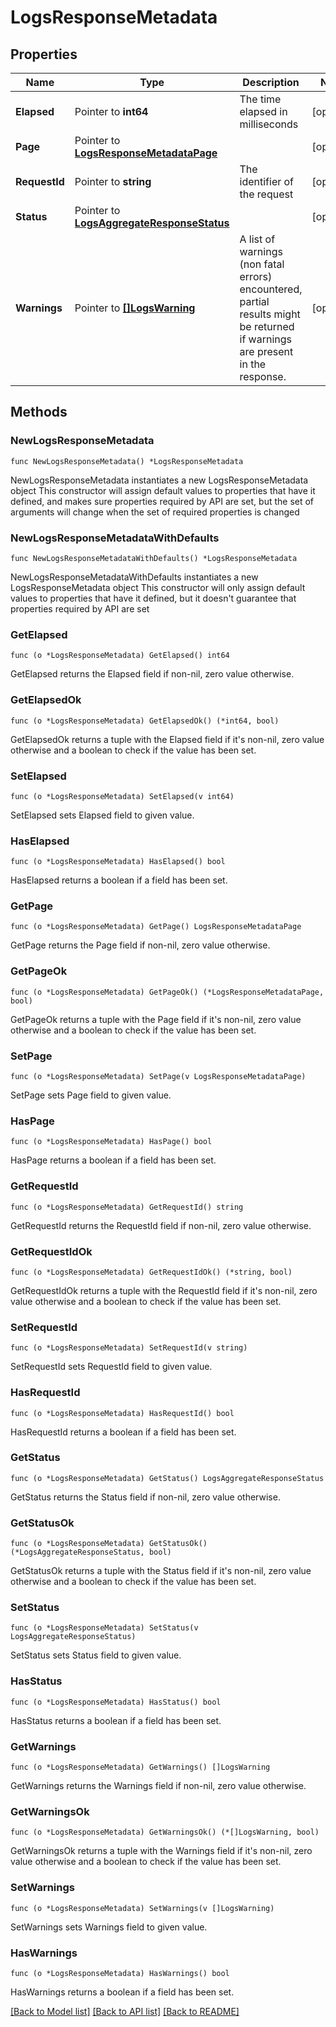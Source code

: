 # LogsResponseMetadata

## Properties

Name | Type | Description | Notes
---- | ---- | ----------- | ------
**Elapsed** | Pointer to **int64** | The time elapsed in milliseconds | [optional] 
**Page** | Pointer to [**LogsResponseMetadataPage**](LogsResponseMetadataPage.md) |  | [optional] 
**RequestId** | Pointer to **string** | The identifier of the request | [optional] 
**Status** | Pointer to [**LogsAggregateResponseStatus**](LogsAggregateResponseStatus.md) |  | [optional] 
**Warnings** | Pointer to [**[]LogsWarning**](LogsWarning.md) | A list of warnings (non fatal errors) encountered, partial results might be returned if warnings are present in the response. | [optional] 

## Methods

### NewLogsResponseMetadata

`func NewLogsResponseMetadata() *LogsResponseMetadata`

NewLogsResponseMetadata instantiates a new LogsResponseMetadata object
This constructor will assign default values to properties that have it defined,
and makes sure properties required by API are set, but the set of arguments
will change when the set of required properties is changed

### NewLogsResponseMetadataWithDefaults

`func NewLogsResponseMetadataWithDefaults() *LogsResponseMetadata`

NewLogsResponseMetadataWithDefaults instantiates a new LogsResponseMetadata object
This constructor will only assign default values to properties that have it defined,
but it doesn't guarantee that properties required by API are set

### GetElapsed

`func (o *LogsResponseMetadata) GetElapsed() int64`

GetElapsed returns the Elapsed field if non-nil, zero value otherwise.

### GetElapsedOk

`func (o *LogsResponseMetadata) GetElapsedOk() (*int64, bool)`

GetElapsedOk returns a tuple with the Elapsed field if it's non-nil, zero value otherwise
and a boolean to check if the value has been set.

### SetElapsed

`func (o *LogsResponseMetadata) SetElapsed(v int64)`

SetElapsed sets Elapsed field to given value.

### HasElapsed

`func (o *LogsResponseMetadata) HasElapsed() bool`

HasElapsed returns a boolean if a field has been set.

### GetPage

`func (o *LogsResponseMetadata) GetPage() LogsResponseMetadataPage`

GetPage returns the Page field if non-nil, zero value otherwise.

### GetPageOk

`func (o *LogsResponseMetadata) GetPageOk() (*LogsResponseMetadataPage, bool)`

GetPageOk returns a tuple with the Page field if it's non-nil, zero value otherwise
and a boolean to check if the value has been set.

### SetPage

`func (o *LogsResponseMetadata) SetPage(v LogsResponseMetadataPage)`

SetPage sets Page field to given value.

### HasPage

`func (o *LogsResponseMetadata) HasPage() bool`

HasPage returns a boolean if a field has been set.

### GetRequestId

`func (o *LogsResponseMetadata) GetRequestId() string`

GetRequestId returns the RequestId field if non-nil, zero value otherwise.

### GetRequestIdOk

`func (o *LogsResponseMetadata) GetRequestIdOk() (*string, bool)`

GetRequestIdOk returns a tuple with the RequestId field if it's non-nil, zero value otherwise
and a boolean to check if the value has been set.

### SetRequestId

`func (o *LogsResponseMetadata) SetRequestId(v string)`

SetRequestId sets RequestId field to given value.

### HasRequestId

`func (o *LogsResponseMetadata) HasRequestId() bool`

HasRequestId returns a boolean if a field has been set.

### GetStatus

`func (o *LogsResponseMetadata) GetStatus() LogsAggregateResponseStatus`

GetStatus returns the Status field if non-nil, zero value otherwise.

### GetStatusOk

`func (o *LogsResponseMetadata) GetStatusOk() (*LogsAggregateResponseStatus, bool)`

GetStatusOk returns a tuple with the Status field if it's non-nil, zero value otherwise
and a boolean to check if the value has been set.

### SetStatus

`func (o *LogsResponseMetadata) SetStatus(v LogsAggregateResponseStatus)`

SetStatus sets Status field to given value.

### HasStatus

`func (o *LogsResponseMetadata) HasStatus() bool`

HasStatus returns a boolean if a field has been set.

### GetWarnings

`func (o *LogsResponseMetadata) GetWarnings() []LogsWarning`

GetWarnings returns the Warnings field if non-nil, zero value otherwise.

### GetWarningsOk

`func (o *LogsResponseMetadata) GetWarningsOk() (*[]LogsWarning, bool)`

GetWarningsOk returns a tuple with the Warnings field if it's non-nil, zero value otherwise
and a boolean to check if the value has been set.

### SetWarnings

`func (o *LogsResponseMetadata) SetWarnings(v []LogsWarning)`

SetWarnings sets Warnings field to given value.

### HasWarnings

`func (o *LogsResponseMetadata) HasWarnings() bool`

HasWarnings returns a boolean if a field has been set.


[[Back to Model list]](../README.md#documentation-for-models) [[Back to API list]](../README.md#documentation-for-api-endpoints) [[Back to README]](../README.md)


